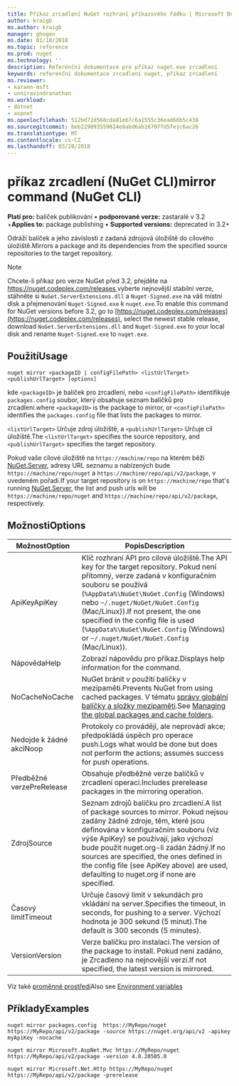 ```yaml
---
title: Příkaz zrcadlení NuGet rozhraní příkazového řádku | Microsoft Docs
author: kraigb
ms.author: kraigb
manager: ghogen
ms.date: 01/18/2018
ms.topic: reference
ms.prod: nuget
ms.technology: ''
description: Referenční dokumentace pro příkaz nuget.exe zrcadlení
keywords: referenční dokumentace zrcadlení nuget, příkaz zrcadlení
ms.reviewer:
- karann-msft
- unniravindranathan
ms.workload:
- dotnet
- aspnet
ms.openlocfilehash: 512bd72d568cda81eb7c6a1555c36ead66b5c438
ms.sourcegitcommit: beb229893559824e8abd6ab16707fd5fe1c6ac26
ms.translationtype: MT
ms.contentlocale: cs-CZ
ms.lasthandoff: 03/28/2018
---
```

# <a name="mirror-command-nuget-cli"></a><span data-ttu-id="2ac64-104">příkaz zrcadlení (NuGet CLI)</span><span class="sxs-lookup"><span data-stu-id="2ac64-104">mirror command (NuGet CLI)</span></span>

<span data-ttu-id="2ac64-105">**Platí pro:** balíček publikování &bullet; **podporované verze:** zastaralé v 3.2 +</span><span class="sxs-lookup"><span data-stu-id="2ac64-105">**Applies to:** package publishing &bullet; **Supported versions:** deprecated in 3.2+</span></span>

<span data-ttu-id="2ac64-106">Odráží balíček a jeho závislosti z zadaná zdrojová úložiště do cílového úložiště.</span><span class="sxs-lookup"><span data-stu-id="2ac64-106">Mirrors a package and its dependencies from the specified source repositories to the target repository.</span></span>

> [!NOTE]
> <span data-ttu-id="2ac64-107">Chcete-li příkaz pro verze NuGet před 3.2, přejděte na [ https://nuget.codeplex.com/releases ](https://nuget.codeplex.com/releases)vyberte nejnovější stabilní verze, stáhněte si `NuGet.ServerExtensions.dll` a `Nuget-Signed.exe` na váš místní disk a přejmenování `Nuget-Signed.exe` k `nuget.exe`.</span><span class="sxs-lookup"><span data-stu-id="2ac64-107">To enable this command for NuGet versions before 3.2, go to [https://nuget.codeplex.com/releases](https://nuget.codeplex.com/releases), select the newest stable release, download `NuGet.ServerExtensions.dll` and `Nuget-Signed.exe` to your local disk and rename `Nuget-Signed.exe` to `nuget.exe`.</span></span>

## <a name="usage"></a><span data-ttu-id="2ac64-108">Použití</span><span class="sxs-lookup"><span data-stu-id="2ac64-108">Usage</span></span>

```cli
nuget mirror <packageID | configFilePath> <listUrlTarget> <publishUrlTarget> [options]
```

<span data-ttu-id="2ac64-109">kde `<packageID>` je balíček pro zrcadlení, nebo `<configFilePath>` identifikuje `packages.config` soubor, který obsahuje seznam balíčků pro zrcadlení.</span><span class="sxs-lookup"><span data-stu-id="2ac64-109">where `<packageID>` is the package to mirror, or `<configFilePath>` identifies the `packages.config` file that lists the packages to mirror.</span></span>

<span data-ttu-id="2ac64-110">`<listUrlTarget>` Určuje zdroj úložiště, a `<publishUrlTarget>` Určuje cíl úložiště.</span><span class="sxs-lookup"><span data-stu-id="2ac64-110">The `<listUrlTarget>` specifies the source repository, and `<publishUrlTarget>` specifies the target repository.</span></span>

<span data-ttu-id="2ac64-111">Pokud vaše cílové úložiště na `https://machine/repo` na kterém běží [NuGet.Server](../hosting-packages/nuget-server.md), adresy URL seznamu a nabízených bude `https://machine/repo/nuget` a `https://machine/repo/api/v2/package`, v uvedeném pořadí.</span><span class="sxs-lookup"><span data-stu-id="2ac64-111">If your target repository is on `https://machine/repo` that's running [NuGet.Server](../hosting-packages/nuget-server.md), the list and push urls will be `https://machine/repo/nuget` and `https://machine/repo/api/v2/package`, respectively.</span></span>

## <a name="options"></a><span data-ttu-id="2ac64-112">Možnosti</span><span class="sxs-lookup"><span data-stu-id="2ac64-112">Options</span></span>

| <span data-ttu-id="2ac64-113">Možnost</span><span class="sxs-lookup"><span data-stu-id="2ac64-113">Option</span></span> | <span data-ttu-id="2ac64-114">Popis</span><span class="sxs-lookup"><span data-stu-id="2ac64-114">Description</span></span> |
| --- | --- |
| <span data-ttu-id="2ac64-115">ApiKey</span><span class="sxs-lookup"><span data-stu-id="2ac64-115">ApiKey</span></span> | <span data-ttu-id="2ac64-116">Klíč rozhraní API pro cílové úložiště.</span><span class="sxs-lookup"><span data-stu-id="2ac64-116">The API key for the target repository.</span></span> <span data-ttu-id="2ac64-117">Pokud není přítomný, verze zadaná v konfiguračním souboru se používá (`%AppData%\NuGet\NuGet.Config` (Windows) nebo `~/.nuget/NuGet/NuGet.Config` (Mac/Linux)).</span><span class="sxs-lookup"><span data-stu-id="2ac64-117">If not present,  the one specified in the config file is used (`%AppData%\NuGet\NuGet.Config` (Windows) or `~/.nuget/NuGet/NuGet.Config` (Mac/Linux)).</span></span> |
| <span data-ttu-id="2ac64-118">Nápověda</span><span class="sxs-lookup"><span data-stu-id="2ac64-118">Help</span></span> | <span data-ttu-id="2ac64-119">Zobrazí nápovědu pro příkaz.</span><span class="sxs-lookup"><span data-stu-id="2ac64-119">Displays help information for the command.</span></span> |
| <span data-ttu-id="2ac64-120">NoCache</span><span class="sxs-lookup"><span data-stu-id="2ac64-120">NoCache</span></span> | <span data-ttu-id="2ac64-121">NuGet bránit v použití balíčky v mezipaměti.</span><span class="sxs-lookup"><span data-stu-id="2ac64-121">Prevents NuGet from using cached packages.</span></span> <span data-ttu-id="2ac64-122">V tématu [správy globální balíčky a složky mezipaměti](../consume-packages/managing-the-global-packages-and-cache-folders.md).</span><span class="sxs-lookup"><span data-stu-id="2ac64-122">See [Managing the global packages and cache folders](../consume-packages/managing-the-global-packages-and-cache-folders.md).</span></span> |
| <span data-ttu-id="2ac64-123">Nedojde k žádné akci</span><span class="sxs-lookup"><span data-stu-id="2ac64-123">Noop</span></span> | <span data-ttu-id="2ac64-124">Protokoly co provádějí, ale neprovádí akce; předpokládá úspěch pro operace push.</span><span class="sxs-lookup"><span data-stu-id="2ac64-124">Logs what would be done but does not perform the actions; assumes success for push operations.</span></span> |
| <span data-ttu-id="2ac64-125">Předběžné verze</span><span class="sxs-lookup"><span data-stu-id="2ac64-125">PreRelease</span></span> | <span data-ttu-id="2ac64-126">Obsahuje předběžné verze balíčků v zrcadlení operaci.</span><span class="sxs-lookup"><span data-stu-id="2ac64-126">Includes prerelease packages in the mirroring operation.</span></span> |
| <span data-ttu-id="2ac64-127">Zdroj</span><span class="sxs-lookup"><span data-stu-id="2ac64-127">Source</span></span> | <span data-ttu-id="2ac64-128">Seznam zdrojů balíčku pro zrcadlení.</span><span class="sxs-lookup"><span data-stu-id="2ac64-128">A list of package sources to mirror.</span></span> <span data-ttu-id="2ac64-129">Pokud nejsou zadány žádné zdroje, těm, které jsou definována v konfiguračním souboru (viz výše ApiKey) se používají, jako výchozí bude použit nuget.org-li zadán žádný.</span><span class="sxs-lookup"><span data-stu-id="2ac64-129">If no sources are specified, the ones defined in the config file (see ApiKey above) are used, defaulting to nuget.org if none are specified.</span></span> |
| <span data-ttu-id="2ac64-130">Časový limit</span><span class="sxs-lookup"><span data-stu-id="2ac64-130">Timeout</span></span> | <span data-ttu-id="2ac64-131">Určuje časový limit v sekundách pro vkládání na server.</span><span class="sxs-lookup"><span data-stu-id="2ac64-131">Specifies the timeout, in seconds, for pushing to a server.</span></span> <span data-ttu-id="2ac64-132">Výchozí hodnota je 300 sekund (5 minut).</span><span class="sxs-lookup"><span data-stu-id="2ac64-132">The default is 300 seconds (5 minutes).</span></span> |
| <span data-ttu-id="2ac64-133">Version</span><span class="sxs-lookup"><span data-stu-id="2ac64-133">Version</span></span> | <span data-ttu-id="2ac64-134">Verze balíčku pro instalaci.</span><span class="sxs-lookup"><span data-stu-id="2ac64-134">The version of the package to install.</span></span> <span data-ttu-id="2ac64-135">Pokud není zadáno, je Zrcadleno na nejnovější verzi.</span><span class="sxs-lookup"><span data-stu-id="2ac64-135">If not specified, the latest version is mirrored.</span></span> |

<span data-ttu-id="2ac64-136">Viz také [proměnné prostředí](cli-ref-environment-variables.md)</span><span class="sxs-lookup"><span data-stu-id="2ac64-136">Also see [Environment variables](cli-ref-environment-variables.md)</span></span>

## <a name="examples"></a><span data-ttu-id="2ac64-137">Příklady</span><span class="sxs-lookup"><span data-stu-id="2ac64-137">Examples</span></span>

```cli
nuget mirror packages.config  https://MyRepo/nuget https://MyRepo/api/v2/package -source https://nuget.org/api/v2 -apikey myApiKey -nocache

nuget mirror Microsoft.AspNet.Mvc https://MyRepo/nuget https://MyRepo/api/v2/package -version 4.0.20505.0

nuget mirror Microsoft.Net.Http https://MyRepo/nuget https://MyRepo/api/v2/package -prerelease
```
